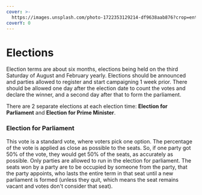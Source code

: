 ```yaml
---
cover: >-
  https://images.unsplash.com/photo-1722353129214-df9638aab876?crop=entropy&cs=srgb&fm=jpg&ixid=M3wxOTcwMjR8MHwxfHJhbmRvbXx8fHx8fHx8fDE3MjI4NzA5Nzh8&ixlib=rb-4.0.3&q=85
coverY: 0
---
```


# Elections

Election terms are about six months, elections being held on the third Saturday of August and February yearly. Elections should be announced and parties allowed to register and start campaigning 1 week prior. There should be allowed one day after the election date to count the votes and declare the winner, and a second day after that to form the parliament.

There are 2 separate elections at each election time: **Election for Parliament** and **Election for Prime Minister**.

### Election for Parliament

This vote is a standard vote, where voters pick one option. The percentage of the vote is applied as close as possible to the seats. So, if one party got 50% of the vote, they would get 50% of the seats, as accurately as possible. Only parties are allowed to run in the election for parliament. The seats won by a party are to be occupied by someone from the party, that the party appoints, who lasts the entire term in that seat until a new parliament is formed (unless they quit, which means the seat remains vacant and votes don't consider that seat).
